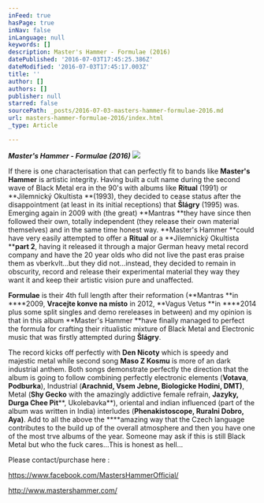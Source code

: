 ```yaml
---
inFeed: true
hasPage: true
inNav: false
inLanguage: null
keywords: []
description: Master's Hammer - Formulae (2016)
datePublished: '2016-07-03T17:45:25.386Z'
dateModified: '2016-07-03T17:45:17.003Z'
title: ''
author: []
authors: []
publisher: null
starred: false
sourcePath: _posts/2016-07-03-masters-hammer-formulae-2016.md
url: masters-hammer-formulae-2016/index.html
_type: Article

---
```

**_Master's Hammer - Formulae (2016)_**
![](https://the-grid-user-content.s3-us-west-2.amazonaws.com/6b039b46-c398-4bd3-a79b-89352597ef8c.jpg)

If there is one characterisation that can perfectly fit to bands like **Master's Hammer** is artistic integrity. Having built a cult name during the second wave of Black Metal era in the 90's with albums like **Ritual** (1991) or **Jilemnický Okultista **(1993), they decided to cease status after the disappointment (at least in its initial receptions) that **Šlágry** (1995) was. Emerging again in 2009 with (the great) **Mantras **they have since then followed their own, totally independent (they release their own material themselves) and in the same time honest way. **Master's Hammer **could have very easily attempted to offer a **Ritual** or a **Jilemnický Okultista ****part 2**, having it released it through a major German heavy metal record company and have the 20 year olds who did not live the past eras praise them as vberkvlt...but they did not...instead, they decided to remain in obscurity, record and release their experimental material they way they want it and keep their artistic vision pure and unaffected.

**Formulae** is their 4th full length after their reformation (**Mantras **in ****2009, **Vracejte konve na místo** in 2012, **Vagus Vetus **in ****2014 plus some split singles and demo rereleases in between) and my opinion is that in this album **Master's Hammer **have finally managed to perfect the formula for crafting their ritualistic mixture of Black Metal and Electronic music that was firstly attempted during **Šlágry**.

The record kicks off perfectly with **Den Nicoty** which is speedy and majestic metal while second song **Maso Z Kosmu** is more of an dark industrial anthem. Both songs demonstrate perfectly the direction that the album is going to follow combining perfectly electronic elements (**Votava**, **Podburka**), Industrial (**Arachnid, Vsem Jebne, Biologicke Hodini, DMT)**, Metal (**Shy Gecko** with the amazingly addictive female refrain, **Jazyky, Durga Chee Pit****, Ukolebavka**), oriental and indian influenced (part of the album was written in India) interludes (**Phenakistoscope, Ruralni Dobro, Aya)**. Add to all the above the ****amazing way that the Czech language contributes to the build up of the overall atmosphere and then you have one of the most trve albums of the year. Someone may ask if this is still Black Metal but who the fuck cares...This is honest as hell...

Please contact/purchase here :

https://www.facebook.com/MastersHammerOfficial/

http://www.mastershammer.com/
